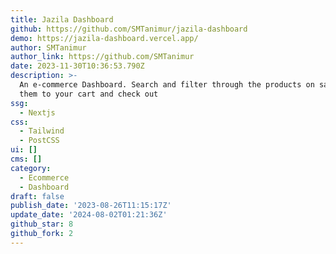 ```yaml
---
title: Jazila Dashboard
github: https://github.com/SMTanimur/jazila-dashboard
demo: https://jazila-dashboard.vercel.app/
author: SMTanimur
author_link: https://github.com/SMTanimur
date: 2023-11-30T10:36:53.790Z
description: >-
  An e-commerce Dashboard. Search and filter through the products on sale, add
  them to your cart and check out
ssg:
  - Nextjs
css:
  - Tailwind
  - PostCSS
ui: []
cms: []
category:
  - Ecommerce
  - Dashboard
draft: false
publish_date: '2023-08-26T11:15:17Z'
update_date: '2024-08-02T01:21:36Z'
github_star: 8
github_fork: 2
---
```

